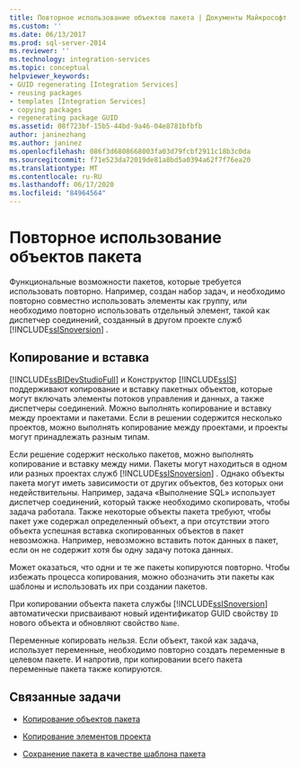 ```yaml
---
title: Повторное использование объектов пакета | Документы Майкрософт
ms.custom: ''
ms.date: 06/13/2017
ms.prod: sql-server-2014
ms.reviewer: ''
ms.technology: integration-services
ms.topic: conceptual
helpviewer_keywords:
- GUID regenerating [Integration Services]
- reusing packages
- templates [Integration Services]
- copying packages
- regenerating package GUID
ms.assetid: 08f723bf-15b5-44bd-9a46-04e8781bfbfb
author: janinezhang
ms.author: janinez
ms.openlocfilehash: 086f3d6808668003fa03d79fcbf2911c18b3c0da
ms.sourcegitcommit: f71e523da72019de81a8bd5a0394a62f7f76ea20
ms.translationtype: MT
ms.contentlocale: ru-RU
ms.lasthandoff: 06/17/2020
ms.locfileid: "84964564"
---
```

# <a name="reuse-of-package-objects"></a>Повторное использование объектов пакета
  Функциональные возможности пакетов, которые требуется использовать повторно. Например, создан набор задач, и необходимо повторно совместно использовать элементы как группу, или необходимо повторно использовать отдельный элемент, такой как диспетчер соединений, созданный в другом проекте служб [!INCLUDE[ssISnoversion](../includes/ssisnoversion-md.md)] .  
  
## <a name="copy-and-paste"></a>Копирование и вставка  
 [!INCLUDE[ssBIDevStudioFull](../includes/ssbidevstudiofull-md.md)] и Конструктор [!INCLUDE[ssIS](../includes/ssis-md.md)] поддерживают копирование и вставку пакетных объектов, которые могут включать элементы потоков управления и данных, а также диспетчеры соединений. Можно выполнять копирование и вставку между проектами и пакетами. Если в решении содержится несколько проектов, можно выполнять копирование между проектами, и проекты могут принадлежать разным типам.  
  
 Если решение содержит несколько пакетов, можно выполнять копирование и вставку между ними. Пакеты могут находиться в одном или разных проектах служб [!INCLUDE[ssISnoversion](../includes/ssisnoversion-md.md)] . Однако объекты пакета могут иметь зависимости от других объектов, без которых они недействительны. Например, задача «Выполнение SQL» использует диспетчер соединений, который также необходимо скопировать, чтобы задача работала. Также некоторые объекты пакета требуют, чтобы пакет уже содержал определенный объект, а при отсутствии этого объекта успешная вставка скопированных объектов в пакет невозможна. Например, невозможно вставить поток данных в пакет, если он не содержит хотя бы одну задачу потока данных.  
  
 Может оказаться, что одни и те же пакеты копируются повторно. Чтобы избежать процесса копирования, можно обозначить эти пакеты как шаблоны и использовать их при создании пакетов.  
  
 При копировании объекта пакета службы [!INCLUDE[ssISnoversion](../includes/ssisnoversion-md.md)] автоматически присваивают новый идентификатор GUID свойству `ID` нового объекта и обновляют свойство `Name`.  
  
 Переменные копировать нельзя. Если объект, такой как задача, использует переменные, необходимо повторно создать переменные в целевом пакете. И напротив, при копировании всего пакета переменные пакета также копируются.  
  
## <a name="related-tasks"></a>Связанные задачи  
  
-   [Копирование объектов пакета](../../2014/integration-services/copy-package-objects.md)  
  
-   [Копирование элементов проекта](../../2014/integration-services/copy-project-items.md)  
  
-   [Сохранение пакета в качестве шаблона пакета](../../2014/integration-services/save-a-package-as-a-package-template.md)  
  
  
